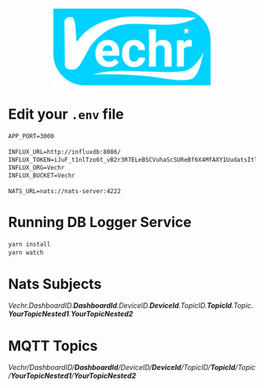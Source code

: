 <p align="center">
  <a href="" target="blank"><img src="./public/logo.svg" width="320" alt="Logo" /></a>
</p>

# Edit your `.env` file
```
APP_PORT=3000

INFLUX_URL=http://influxdb:8086/
INFLUX_TOKEN=iJuF_t1nlTzo6t_vB2r3R7ELeBSCVuhaScSUReBf6X4MfAXY1UudatsItl961ef9MDsmSx6n4dM0EqKa71fWjw==
INFLUX_ORG=Vechr
INFLUX_BUCKET=Vechr

NATS_URL=nats://nats-server:4222
```

# Running DB Logger Service
```bash
yarn install
yarn watch
```

# Nats Subjects
*Vechr.DashboardID.**DashboardId**.DeviceID.**DeviceId**.TopicID.**TopicId**.Topic.**YourTopicNested1**.**YourTopicNested2***

# MQTT Topics

*Vechr/DashboardID/**DashboardId**/DeviceID/**DeviceId**/TopicID/**TopicId**/Topic/**YourTopicNested1**/**YourTopicNested2***
